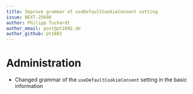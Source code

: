 ```yaml
---
title: Improve grammar of useDefaultCookieConsent setting
issue: NEXT-25698
author: Philipp Tuchardt
author_email: post@pt1602.de
author_github: pt1602
---
```

# Administration
* Changed grammar of the `useDefaultCookieConsent` setting in the basic information
